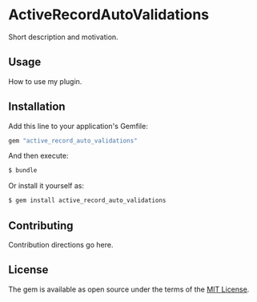 # ActiveRecordAutoValidations
Short description and motivation.

## Usage
How to use my plugin.

## Installation
Add this line to your application's Gemfile:

```ruby
gem "active_record_auto_validations"
```

And then execute:
```bash
$ bundle
```

Or install it yourself as:
```bash
$ gem install active_record_auto_validations
```

## Contributing
Contribution directions go here.

## License
The gem is available as open source under the terms of the [MIT License](https://opensource.org/licenses/MIT).
